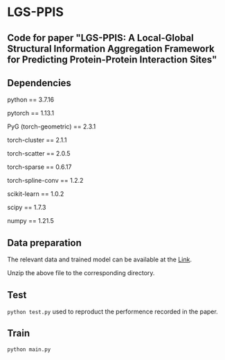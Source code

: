 # LGS-PPIS

Code for paper "LGS-PPIS: A Local-Global Structural Information Aggregation Framework for Predicting Protein-Protein Interaction Sites"
---

Dependencies
---

python == 3.7.16

pytorch == 1.13.1

PyG (torch-geometric) == 2.3.1

torch-cluster == 2.1.1

torch-scatter == 2.0.5

torch-sparse == 0.6.17

torch-spline-conv == 1.2.2

scikit-learn == 1.0.2

scipy == 1.7.3

numpy == 1.21.5

Data preparation
---
The relevant data and trained model can be available at the [Link](https://pan.baidu.com/s/1Z1HBAHZnmzXCFjHVvbO7Ag?pwd=1234).

Unzip the above file to the corresponding directory.

Test
---
`python test.py` used to reproduct the performence recorded in the paper.

Train
---
`python main.py`
